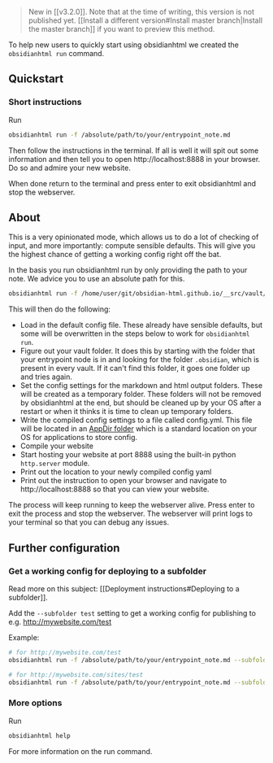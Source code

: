 > New in [[v3.2.0]]. Note that at the time of writing, this version is not published yet. [[Install a different version#Install master branch|Install the master branch]] if you want to preview this method.

To help new users to quickly start using obsidianhtml we created the `obsidianhtml run` 
command.

## Quickstart
### Short instructions
Run
``` bash
obsidianhtml run -f /absolute/path/to/your/entrypoint_note.md
```

Then follow the instructions in the terminal. If all is well it will spit out some information and then tell you to open http://localhost:8888 in your browser. Do so and admire your new website.

When done return to the terminal and press enter to exit obsidianhtml and stop the webserver.

## About
This is a very opinionated mode, which allows us to do a lot of checking of input, and more importantly: compute sensible defaults. This will give you the highest chance of getting a working config right off the bat.

In the basis you run obsidianhtml run by only providing the path to your note. We advice you to use an absolute path for this.

``` bash
obsidianhtml run -f /home/user/git/obsidian-html.github.io/__src/vault/ObsidianHtml.md
```

This will then do the following:

- Load in the default config file. These already have sensible defaults, but some will be overwritten in the steps below to work for `obsidianhtml run`.
- Figure out your vault folder. It does this by starting with the folder that your entrypoint node is in and looking for the folder `.obsidian`, which is present in every vault. If it can't find this folder, it goes one folder up and tries again.
- Set the config settings for the markdown and html output folders. These will be created as a temporary folder. These folders will not be removed by obsidianhtml at the end, but should be cleaned up by your OS after a restart or when it thinks it is time to clean up temporary folders.
- Write the compiled config settings to a file called config.yml. This file will be located in an [AppDir folder](https://pypi.org/project/appdirs/) which is a standard location on your OS for applications to store config. 
- Compile your website
- Start hosting your website at port 8888 using the built-in python `http.server` module.
- Print out the location to your newly compiled config yaml
- Print out the instruction to open your browser and navigate to http://localhost:8888 so that you can view your website.

The process will keep running to keep the webserver alive. Press enter to exit the process and stop the webserver. The webserver will print logs to your terminal so that you can debug any issues.

## Further configuration
### Get a working config for deploying to a subfolder
Read more on this subject: [[Deployment instructions#Deploying to a subfolder]].

Add the `--subfolder test` setting to get a working config for publishing to e.g. http://mywebsite.com/test 

Example:
``` bash
# for http://mywebsite.com/test
obsidianhtml run -f /absolute/path/to/your/entrypoint_note.md --subfolder test

# for http://mywebsite.com/sites/test
obsidianhtml run -f /absolute/path/to/your/entrypoint_note.md --subfolder sites/test
```


### More options
Run 
``` bash
obsidianhtml help
```

For more information on the run command.

